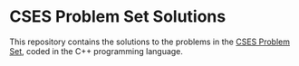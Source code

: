 # CSES Problem Set Solutions

This repository contains the solutions to the problems in the [CSES Problem Set](https://cses.fi/), coded in the C++ programming language.